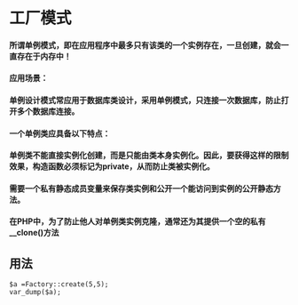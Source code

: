 # 工厂模式 
#### 所谓单例模式，即在应用程序中最多只有该类的一个实例存在，一旦创建，就会一直存在于内存中！
#### 应用场景：
#### 单例设计模式常应用于数据库类设计，采用单例模式，只连接一次数据库，防止打开多个数据库连接。
#### 一个单例类应具备以下特点：
#### 单例类不能直接实例化创建，而是只能由类本身实例化。因此，要获得这样的限制效果，构造函数必须标记为private，从而防止类被实例化。
#### 需要一个私有静态成员变量来保存类实例和公开一个能访问到实例的公开静态方法。
#### 在PHP中，为了防止他人对单例类实例克隆，通常还为其提供一个空的私有__clone()方法

## 用法 ##
    
    $a =Factory::create(5,5);
    var_dump($a);
